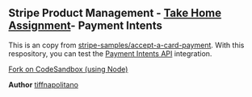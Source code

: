 ## Stripe Product Management - [Take Home Assignment](https://docs.google.com/document/d/16SgZH2lFcmh1U0ABcdMlkfvupGe2MgxUMDy31qhCVY0/edit)- Payment Intents

This is an copy from [stripe-samples/accept-a-card-payment](https://github.com/stripe-samples/accept-a-card-payment). With this respository, you can test the [Payment Intents API](https://stripe.com/docs/payments/accept-a-payment#web-create-payment-intent) integration.  

[Fork on CodeSandbox (using Node)](https://codesandbox.io/s/stripe-sample-accept-a-card-payment-mzj8s)




**Author**
[tiffnapolitano](https://drive.google.com/file/d/1iMprkFn_X8LThSG_rqnxz8-iMlMAvIbg/view?usp=sharing)
